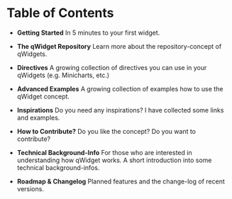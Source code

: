 # Table of Contents

* **Getting Started**
In 5 minutes to your first widget.

* **The qWidget Repository**
Learn more about the repository-concept of qWidgets.

* **Directives**
A growing collection of directives you can use in your qWidgets (e.g. Minicharts, etc.)

* **Advanced Examples**
A growing collection of examples how to use the qWidget concept.

* **Inspirations**
Do you need any inspirations? I have collected some links and examples.

* **How to Contribute?**
Do you like the concept? Do you want to contribute? 
 
* **Technical Background-Info**
For those who are interested in understanding how qWidget works. A short introduction into some technical background-infos.

* **Roadmap & Changelog**
Planned features and the change-log of recent versions.
